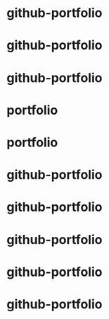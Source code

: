 # github-portfolio
# github-portfolio
# github-portfolio
# portfolio
# portfolio
# github-portfolio
# github-portfolio
# github-portfolio
# github-portfolio
# github-portfolio
